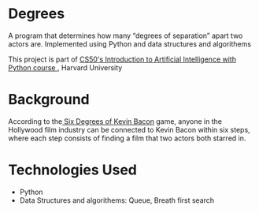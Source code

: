 # Degrees
<p>A program that determines how many “degrees of separation” apart two actors are. Implemented using Python and data structures and algorithems</p>
<P>This project is part of <a href="https://pll.harvard.edu/course/cs50s-introduction-artificial-intelligence-python">CS50's Introduction to Artificial Intelligence with Python course </a>, Harvard University</P>

# Background

<p>According to the<a href="https://en.wikipedia.org/wiki/Six_Degrees_of_Kevin_Bacon"> Six Degrees of Kevin Bacon</a> game, anyone in the Hollywood film industry can be connected to Kevin Bacon within six steps, where each step consists of finding a film that two actors both starred in.</p>

# Technologies Used

<ul>
  <li>Python</li>
  <li>Data Structures and algorithems: Queue, Breath first search</li>
</ul>

